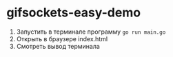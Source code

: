 # gifsockets-easy-demo

1. Запустить в терминале программу `go run main.go`
2. Открыть в браузере index.html
3. Смотреть вывод терминала
